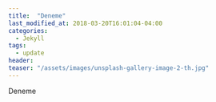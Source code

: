 ```yaml
---
title:  "Deneme"
last_modified_at: 2018-03-20T16:01:04-04:00
categories: 
  - Jekyll
tags:
  - update
header:
teaser: "/assets/images/unsplash-gallery-image-2-th.jpg"
---
```


Deneme
